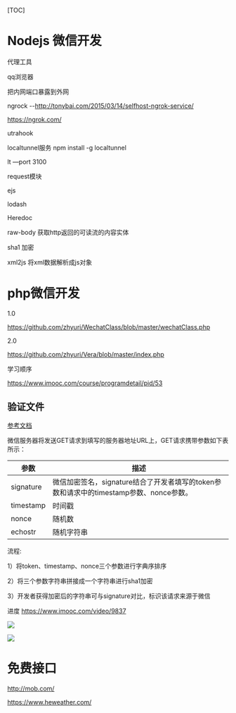 [TOC]



# Nodejs 微信开发

代理工具

qq浏览器  

把内网端口暴露到外网

ngrock --http://tonybai.com/2015/03/14/selfhost-ngrok-service/

https://ngrok.com/

utrahook





localtunnel服务  npm install -g localtunnel  

lt —port 3100



request模块

ejs

lodash

Heredoc

raw-body  获取http返回的可读流的内容实体

sha1 加密

xml2js  将xml数据解析成js对象





# php微信开发

1.0

https://github.com/zhyuri/WechatClass/blob/master/wechatClass.php

2.0

https://github.com/zhyuri/Vera/blob/master/index.php

学习顺序

https://www.imooc.com/course/programdetail/pid/53



## 验证文件

[参考文档](https://mp.weixin.qq.com/wiki?t=resource/res_main&id=mp1421135319)

微信服务器将发送GET请求到填写的服务器地址URL上，GET请求携带参数如下表所示：

| **参数**    | **描述**                                   |
| --------- | ---------------------------------------- |
| signature | 微信加密签名，signature结合了开发者填写的token参数和请求中的timestamp参数、nonce参数。 |
| timestamp | 时间戳                                      |
| nonce     | 随机数                                      |
| echostr   | 随机字符串                                    |

流程:

1）将token、timestamp、nonce三个参数进行字典序排序

2）将三个参数字符串拼接成一个字符串进行sha1加密

3）开发者获得加密后的字符串可与signature对比，标识该请求来源于微信





进度 https://www.imooc.com/video/9837



![](https://ws4.sinaimg.cn/large/006tKfTcly1flu9pgbf9jj30h20det9a.jpg)

![](https://ws3.sinaimg.cn/large/006tKfTcly1flu9r520asj30hs0d4q3l.jpg)





# 免费接口

http://mob.com/

https://www.heweather.com/



